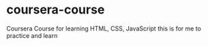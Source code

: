 # coursera-course
Coursera Course for learning HTML, CSS, JavaScript
this is for me to practice and learn

